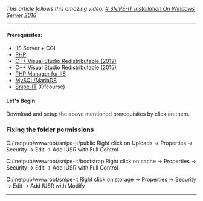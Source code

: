 
*This article follows this amazing video: [# SNIPE-IT Installation On Windows Server 2016](https://www.youtube.com/watch?v=kxGGQutvktM&list=PLuB-nSPBO_bM_dly7SMWP7l08iqL3nrml)*

***
#### Prerequisites:

- IIS Server + CGI
- [PHP](https://windows.php.net/download/)
- [C++ Visual Studio Redistributable (2012)](https://www.microsoft.com/en-au/download/details.aspx?id=30679) 
- [C++ Visual Studio Redistributable (2015)](https://www.microsoft.com/en-au/download/details.aspx?id=48145)
- [PHP Manager for IIS](https://www.iis.net/downloads/community/2018/05/php-manager-150-for-iis-10)
- [MySQL/MariaDB](https://downloads.mariadb.org/)
- [Snipe-IT](https://snipeitapp.com/download) (Ofcourse)

#### Let's Begin

Download and setup the above mentioned prerequisites by click on them.


### Fixing the folder permissions

C:/inetpub/wwwroot/snipe-it/public
Right click on Uploads -> Properties -> Security -> Edit -> Add
IUSR with Full Control

C:/inetpub/wwwroot/snipe-it/bootstrap
Right click on cache -> Properties -> Security -> Edit -> Add
IUSR with Full Control

C:/inetpub/wwwroot/snipe-it
Right click on storage -> Properties -> Security -> Edit -> Add
IUSR with Modify

***
